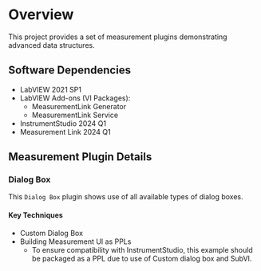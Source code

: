 # Overview

This project provides a set of measurement plugins demonstrating advanced data structures.

## Software Dependencies

- LabVIEW 2021 SP1
- LabVIEW Add-ons (VI Packages):
  - MeasurementLink Generator
  - MeasurementLink Service
- InstrumentStudio 2024 Q1
- Measurement Link 2024 Q1

## Measurement Plugin Details

### Dialog Box

This `Dialog Box` plugin shows use of all available types of dialog boxes.

#### Key Techniques

- Custom Dialog Box
- Building Measurement UI as PPLs
  - To ensure compatibility with InstrumentStudio, this example should be packaged as a PPL due to use of Custom dialog box and SubVI.
